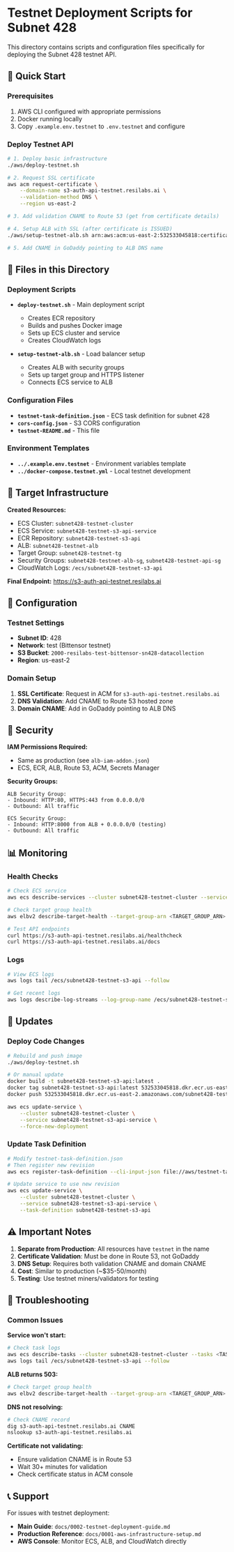 # Testnet Deployment Scripts for Subnet 428

This directory contains scripts and configuration files specifically for deploying the Subnet 428 testnet API.

## 🚀 **Quick Start**

### **Prerequisites**
1. AWS CLI configured with appropriate permissions
2. Docker running locally
3. Copy `.example.env.testnet` to `.env.testnet` and configure

### **Deploy Testnet API**
```bash
# 1. Deploy basic infrastructure
./aws/deploy-testnet.sh

# 2. Request SSL certificate
aws acm request-certificate \
    --domain-name s3-auth-api-testnet.resilabs.ai \
    --validation-method DNS \
    --region us-east-2

# 3. Add validation CNAME to Route 53 (get from certificate details)

# 4. Setup ALB with SSL (after certificate is ISSUED)
./aws/setup-testnet-alb.sh arn:aws:acm:us-east-2:532533045818:certificate/your-cert-id

# 5. Add CNAME in GoDaddy pointing to ALB DNS name
```

## 📁 **Files in this Directory**

### **Deployment Scripts**
- **`deploy-testnet.sh`** - Main deployment script
  - Creates ECR repository
  - Builds and pushes Docker image
  - Sets up ECS cluster and service
  - Creates CloudWatch logs

- **`setup-testnet-alb.sh`** - Load balancer setup
  - Creates ALB with security groups
  - Sets up target group and HTTPS listener
  - Connects ECS service to ALB

### **Configuration Files**
- **`testnet-task-definition.json`** - ECS task definition for subnet 428
- **`cors-config.json`** - S3 CORS configuration
- **`testnet-README.md`** - This file

### **Environment Templates**
- **`../.example.env.testnet`** - Environment variables template
- **`../docker-compose.testnet.yml`** - Local testnet development

## 🎯 **Target Infrastructure**

**Created Resources:**
- ECS Cluster: `subnet428-testnet-cluster`
- ECS Service: `subnet428-testnet-s3-api-service`
- ECR Repository: `subnet428-testnet-s3-api`
- ALB: `subnet428-testnet-alb`
- Target Group: `subnet428-testnet-tg`
- Security Groups: `subnet428-testnet-alb-sg`, `subnet428-testnet-api-sg`
- CloudWatch Logs: `/ecs/subnet428-testnet-s3-api`

**Final Endpoint:** https://s3-auth-api-testnet.resilabs.ai

## 🔧 **Configuration**

### **Testnet Settings**
- **Subnet ID**: 428
- **Network**: test (Bittensor testnet)
- **S3 Bucket**: `2000-resilabs-test-bittensor-sn428-datacollection`
- **Region**: us-east-2

### **Domain Setup**
1. **SSL Certificate**: Request in ACM for `s3-auth-api-testnet.resilabs.ai`
2. **DNS Validation**: Add CNAME to Route 53 hosted zone
3. **Domain CNAME**: Add in GoDaddy pointing to ALB DNS

## 🔐 **Security**

**IAM Permissions Required:**
- Same as production (see `alb-iam-addon.json`)
- ECS, ECR, ALB, Route 53, ACM, Secrets Manager

**Security Groups:**
```
ALB Security Group:
- Inbound: HTTP:80, HTTPS:443 from 0.0.0.0/0
- Outbound: All traffic

ECS Security Group:
- Inbound: HTTP:8000 from ALB + 0.0.0.0/0 (testing)
- Outbound: All traffic
```

## 📊 **Monitoring**

### **Health Checks**
```bash
# Check ECS service
aws ecs describe-services --cluster subnet428-testnet-cluster --services subnet428-testnet-s3-api-service

# Check target group health
aws elbv2 describe-target-health --target-group-arn <TARGET_GROUP_ARN>

# Test API endpoints
curl https://s3-auth-api-testnet.resilabs.ai/healthcheck
curl https://s3-auth-api-testnet.resilabs.ai/docs
```

### **Logs**
```bash
# View ECS logs
aws logs tail /ecs/subnet428-testnet-s3-api --follow

# Get recent logs
aws logs describe-log-streams --log-group-name /ecs/subnet428-testnet-s3-api
```

## 🔄 **Updates**

### **Deploy Code Changes**
```bash
# Rebuild and push image
./aws/deploy-testnet.sh

# Or manual update
docker build -t subnet428-testnet-s3-api:latest .
docker tag subnet428-testnet-s3-api:latest 532533045818.dkr.ecr.us-east-2.amazonaws.com/subnet428-testnet-s3-api:latest
docker push 532533045818.dkr.ecr.us-east-2.amazonaws.com/subnet428-testnet-s3-api:latest

aws ecs update-service \
    --cluster subnet428-testnet-cluster \
    --service subnet428-testnet-s3-api-service \
    --force-new-deployment
```

### **Update Task Definition**
```bash
# Modify testnet-task-definition.json
# Then register new revision
aws ecs register-task-definition --cli-input-json file://aws/testnet-task-definition.json

# Update service to use new revision
aws ecs update-service \
    --cluster subnet428-testnet-cluster \
    --service subnet428-testnet-s3-api-service \
    --task-definition subnet428-testnet-s3-api
```

## ⚠️ **Important Notes**

1. **Separate from Production**: All resources have `testnet` in the name
2. **Certificate Validation**: Must be done in Route 53, not GoDaddy
3. **DNS Setup**: Requires both validation CNAME and domain CNAME
4. **Cost**: Similar to production (~$35-50/month)
5. **Testing**: Use testnet miners/validators for testing

## 🚨 **Troubleshooting**

### **Common Issues**

**Service won't start:**
```bash
# Check task logs
aws ecs describe-tasks --cluster subnet428-testnet-cluster --tasks <TASK_ARN>
aws logs tail /ecs/subnet428-testnet-s3-api --follow
```

**ALB returns 503:**
```bash
# Check target group health
aws elbv2 describe-target-health --target-group-arn <TARGET_GROUP_ARN>
```

**DNS not resolving:**
```bash
# Check CNAME record
dig s3-auth-api-testnet.resilabs.ai CNAME
nslookup s3-auth-api-testnet.resilabs.ai
```

**Certificate not validating:**
- Ensure validation CNAME is in Route 53
- Wait 30+ minutes for validation
- Check certificate status in ACM console

## 📞 **Support**

For issues with testnet deployment:
- **Main Guide**: `docs/0002-testnet-deployment-guide.md`
- **Production Reference**: `docs/0001-aws-infrastructure-setup.md`
- **AWS Console**: Monitor ECS, ALB, and CloudWatch directly
